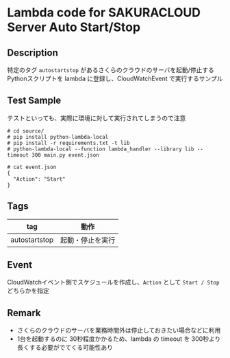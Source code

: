 # Lambda code for SAKURACLOUD Server Auto Start/Stop

## Description
特定のタグ `autostartstop` があるさくらのクラウドのサーバを起動/停止する Pythonスクリプトを lambda に登録し、CloudWatchEvent で実行するサンプル

## Test Sample
テストといっても、実際に環境に対して実行されてしまうので注意
```
# cd source/
# pip install python-lambda-local
# pip install -r requirements.txt -t lib
# python-lambda-local --function lambda_handler --library lib --timeout 300 main.py event.json
```
```
# cat event.json
{
  "Action": "Start"
}
```

## Tags
|tag  |動作  |
|---|---|
|autostartstop  |起動・停止を実行  |

## Event
CloudWatchイベント側でスケジュールを作成し、`Action` として `Start / Stop` どちらかを指定

## Remark
* さくらのクラウドのサーバを業務時間外は停止しておきたい場合などに利用
* 1台を起動するのに 30秒程度かかるため、lambda の timeout を 300秒より長くする必要がでてくる可能性あり
